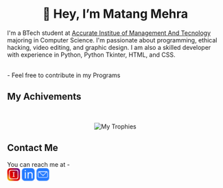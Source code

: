<h1 align="center">👋 Hey, I’m Matang Mehra</h1>
<p>I'm a BTech student at <a href="https://www.accurate.in/">Accurate Institue of Management And Tecnology</a> majoring in Computer Science. I'm passionate about programming, ethical hacking, video editing, and graphic design. I am also a skilled developer with experience in Python, Python Tkinter, HTML, and CSS. </p>

<br>
- Feel free to contribute in my Programs

<h2>My Achivements</h2>
<br>
<p align="center"><img src="https://github-profile-trophy.vercel.app/?username=ryo-ma&theme=onedark" alt="My Trophies"/></p>

<h2>Contact Me</h2>
You can reach me at - 
<br>
<a href="https://www.instagram.com/matang_mehra/"> <img src="https://github.com/mgmehra2005/mgmehra2005/blob/main/icons/Instagram.png" alt="Instagram" height=30 width=30/></a>
<a href="https://www.linkedin.com/in/matang-mehra-b28b38265"> <img src="https://github.com/mgmehra2005/mgmehra2005/blob/main/icons/LinkedIn.png" alt="LinkedIn" height=30 width=30/></a>
<a href="mailto:matangmehra@gmail.com"> <img src="https://github.com/mgmehra2005/mgmehra2005/blob/main/icons/Email.png" alt="Email" height=30 width=30/></a>
